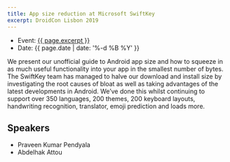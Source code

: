 ```yaml
---
title: App size reduction at Microsoft SwiftKey
excerpt: DroidCon Lisbon 2019
---
```

- Event: [{{ page.excerpt }}](https://www.lisbon.droidcon.com/schedule)
- Date:  {{ page.date | date: '%-d %B %Y' }}

We present our unofficial guide to Android app size and how to squeeze in as much useful functionality into your app in the smallest number of bytes. The SwiftKey team has managed to halve our download and install size by investigating the root causes of bloat as well as taking advantages of the latest developments in Android. We’ve done this whilst continuing to support over 350 languages, 200 themes, 200 keyboard layouts, handwriting recognition, translator, emoji prediction and loads more.


Speakers
----
- Praveen Kumar Pendyala
- Abdelhak Attou


